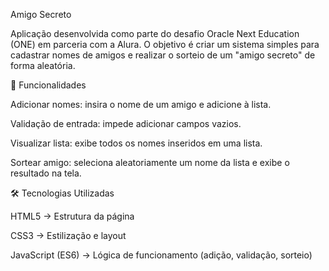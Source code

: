 Amigo Secreto

Aplicação desenvolvida como parte do desafio Oracle Next Education (ONE) em parceria com a Alura.
O objetivo é criar um sistema simples para cadastrar nomes de amigos e realizar o sorteio de um "amigo secreto" de forma aleatória.

📌 Funcionalidades

Adicionar nomes: insira o nome de um amigo e adicione à lista.

Validação de entrada: impede adicionar campos vazios.

Visualizar lista: exibe todos os nomes inseridos em uma lista.

Sortear amigo: seleciona aleatoriamente um nome da lista e exibe o resultado na tela.

🛠️ Tecnologias Utilizadas

HTML5 → Estrutura da página

CSS3 → Estilização e layout

JavaScript (ES6) → Lógica de funcionamento (adição, validação, sorteio)
